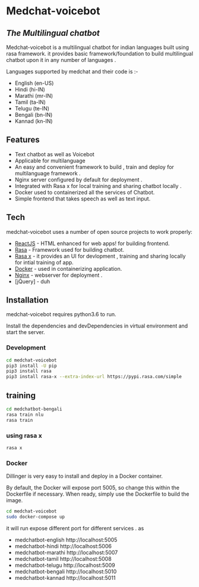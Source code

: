 # Medchat-voicebot
## _The Multilingual chatbot_

[//]: [![N|Solid](https://cldup.com/dTxpPi9lDf.thumb.png)](https://nodesource.com/products/nsolid)

Medchat-voicebot is a multilingual chatbot for indian languages built using rasa framework. it provides basic framework/foundation to build multilingual chatbot upon it in any number of languages . 

  Languages supported by medchat and their code is :-
  - English (en-US)
  - Hindi (hi-IN)
  - Marathi (mr-IN)
  - Tamil (ta-IN)
  - Telugu (te-IN)
  - Bengali (bn-IN)
  - Kannad (kn-IN)
 
## Features

- Text chatbot as well as Voicebot
- Applicable for multilanguage
- An easy and convenient framework to build , train and deploy for multilanguage framework .
- Nginx server configured by default for deployment .
- Integrated with Rasa x for local training and sharing chatbot locally .
- Docker used to containerized all the services of Chatbot.
- Simple frontend that takes speech as well as text input.

## Tech

medchat-voicebot uses a number of open source projects to work properly:

- [ReactJS](https://reactjs.org/docs/getting-started.html) - HTML enhanced for web apps! for building frontend.
- [Rasa](https://rasa.com/docs/) - Framework used for building chatbot.
- [Rasa x](https://rasa.com/docs/rasa-x/) - it provides an UI for devlopment , training and sharing locally for intial training of app.
- [Docker](https://www.docker.com/) - used in containerizing application.
- [Nginx](https://www.nginx.com/) - webserver for deployment .
- [jQuery] - duh


## Installation

medchat-voicebot requires python3.6 to run.

Install the dependencies and devDependencies in virtual environment and start the server.

### Development
```sh
cd medchat-voicebot
pip3 install -U pip
pip3 install rasa
pip3 install rasa-x --extra-index-url https://pypi.rasa.com/simple
```
## training
```sh
cd medchatbot-bengali
rasa train nlu
rasa train
```

### using rasa x
```sh
rasa x
```



### Docker

Dillinger is very easy to install and deploy in a Docker container.

By default, the Docker will expose port 5005, so change this within the
Dockerfile if necessary. When ready, simply use the Dockerfile to
build the image.

```sh
cd medchat-voicebot
sudo docker-compose up
```

it will run expose different port for different services .
as 
- medchatbot-english  http://localhost:5005
- medchatbot-hindi http://localhost:5006
- medchatbot-marathi http://localhost:5007
- medchatbot-tamil http://localhost:5008
- medchatbot-telugu http://localhost:5009
- medchatbot-bengali http://localhost:5010
- medchatbot-kannad http://localhost:5011


